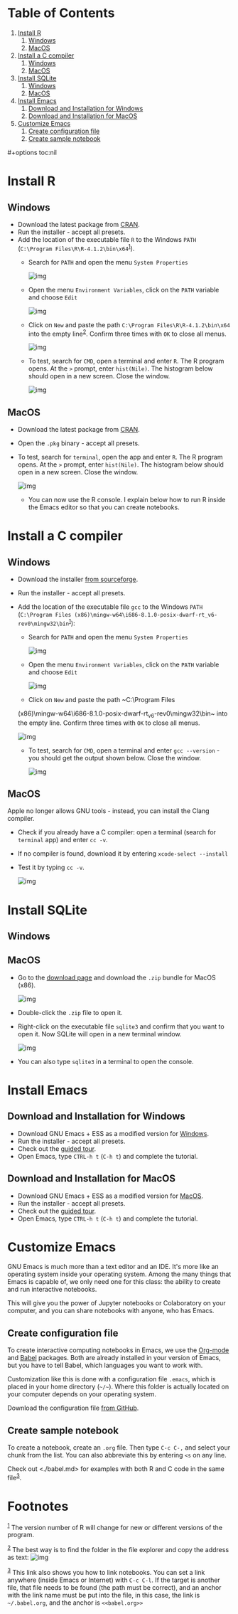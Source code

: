 
# Table of Contents

1.  [Install R](#org6f2c11b)
    1.  [Windows](#org7589708)
    2.  [MacOS](#orgcf75d3e)
2.  [Install a C compiler](#org0401122)
    1.  [Windows](#org66850e7)
    2.  [MacOS](#orgf8842b9)
3.  [Install SQLite](#orgab11d6e)
    1.  [Windows](#org011095b)
    2.  [MacOS](#org4a71009)
4.  [Install Emacs](#org193b4f7)
    1.  [Download and Installation for Windows](#orgaa0da31)
    2.  [Download and Installation for MacOS](#org3444340)
5.  [Customize Emacs](#orgbc10171)
    1.  [Create configuration file](#org0bf2071)
    2.  [Create sample notebook](#org73ab313)

\#+options toc:nil

<a id="orgd40b46e"></a>


<a id="org6f2c11b"></a>

# Install R


<a id="org7589708"></a>

## Windows

-   Download the latest package from [CRAN](https://cran.r-project.org/).
-   Run the installer - accept all presets.
-   Add the location of the executable file `R` to the Windows `PATH`
    (`C:\Program Files\R\R-4.1.2\bin\x64`<sup><a id="fnr.1" class="footref" href="#fn.1">1</a></sup>).    
    -   Search for `PATH` and open the menu `System Properties`
        
        ![img](./img/systemproperties.png)
    
    -   Open the menu `Environment Variables`, click on the `PATH`
        variable and choose `Edit`
        
        ![img](./img/path.png)
    
    -   Click on `New` and paste the path `C:\Program
              Files\R\R-4.1.2\bin\x64` into the empty line<sup><a id="fnr.2" class="footref" href="#fn.2">2</a></sup>. Confirm three
        times with `OK` to close all menus.
        
        ![img](./img/environmentvariable.png)
    
    -   To test, search for `CMD`, open a terminal and enter `R`. The R
        program opens. At the `>` prompt, enter `hist(Nile)`. The
        histogram below should open in a new screen. Close the window.
        
        ![img](./img/histogram.png)


<a id="orgcf75d3e"></a>

## MacOS

-   Download the latest package from [CRAN](https://cran.r-project.org/).
-   Open the `.pkg` binary - accept all presets.
-   To test, search for `terminal`, open the app and enter `R`. The R
    program opens. At the `>` prompt, enter `hist(Nile)`. The
    histogram below should open in a new screen. Close the window.
    
    ![img](./img/histogram.png)
    
    -   You can now use the R console. I explain below how to run R
        inside the Emacs editor so that you can create notebooks.


<a id="org0401122"></a>

# Install a C compiler


<a id="org66850e7"></a>

## Windows

-   Download the installer [from sourceforge](https://sourceforge.net/projects/mingw-w64/).
-   Run the installer - accept all presets.
-   Add the location of the executable file `gcc` to the Windows
    `PATH` (`C:\Program Files
        (x86)\mingw-w64\i686-8.1.0-posix-dwarf-rt_v6-rev0\mingw32\bin`<sup><a id="fnr.1.100" class="footref" href="#fn.1">1</a></sup>):
    
    -   Search for `PATH` and open the menu `System Properties`
        
        ![img](./img/systemproperties.png)
    
    -   Open the menu `Environment Variables`, click on the `PATH`
        variable and choose `Edit`
        
        ![img](./img/path.png)
    
    -   Click on `New` and paste the path ~C:\Program Files
    
    (x86)\mingw-w64\i686-8.1.0-posix-dwarf-rt<sub>v6</sub>-rev0\mingw32\bin~
    into the empty line. Confirm three times with `OK` to close all
    menus.
    
    ![img](./img/environmentvariable.png)
    
    -   To test, search for `CMD`, open a terminal and enter `gcc
              --version` - you should get the output shown below. Close the
        window.
        
        ![img](./img/gcc.png)


<a id="orgf8842b9"></a>

## MacOS

Apple no longer allows GNU tools - instead, you can install the
Clang compiler.

-   Check if you already have a C compiler: open a terminal (search
    for `terminal` app) and enter `cc -v`.
-   If no compiler is found, download it by entering `xcode-select
         --install`
-   Test it by typing `cc -v`.
    
    ![img](./img/cc.png)


<a id="orgab11d6e"></a>

# Install SQLite


<a id="org011095b"></a>

## Windows


<a id="org4a71009"></a>

## MacOS

-   Go to the [download page](https://sqlite.org/download.html) and download the `.zip` bundle for MacOS
    (x86).
    
    ![img](./img/sqlite.png)

-   Double-click the `.zip` file to open it.
-   Right-click on the executable file `sqlite3` and confirm that you
    want to open it. Now SQLite will open in a new terminal window.
    
    ![img](./img/sqlite.png)

-   You can also type `sqlite3` in a terminal to open the console.


<a id="org193b4f7"></a>

# Install Emacs


<a id="orgaa0da31"></a>

## Download and Installation for Windows

-   Download GNU Emacs + ESS as a modified version for [Windows](https://vigou3.gitlab.io/emacs-modified-windows/).
-   Run the installer - accept all presets.
-   Check out the [guided tour](https://www.gnu.org/software/emacs/tour/).
-   Open Emacs, type `CTRL-h t` (`C-h t`) and complete the tutorial.


<a id="org3444340"></a>

## Download and Installation for MacOS

-   Download GNU Emacs + ESS as a modified version for [MacOS](https://vigou3.gitlab.io/emacs-modified-macos/).
-   Run the installer - accept all presets.
-   Check out the [guided tour](https://www.gnu.org/software/emacs/tour/).
-   Open Emacs, type `CTRL-h t` (`C-h t`) and complete the tutorial.


<a id="orgbc10171"></a>

# Customize Emacs

GNU Emacs is much more than a text editor and an IDE. It's more like
an operating system inside your operating system. Among the many
things that Emacs is capable of, we only need one for this class:
the ability to create and run interactive notebooks.

This will give you the power of Jupyter notebooks or Colaboratory on
your computer, and you can share notebooks with anyone, who has
Emacs.


<a id="org0bf2071"></a>

## Create configuration file

To create interactive computing notebooks in Emacs, we use the
[Org-mode](https://orgmode.org/) and [Babel](https://orgmode.org/worg/org-contrib/babel/intro.html) packages. Both are already installed in your
version of Emacs, but you have to tell Babel, which languages you
want to work with. 

Customization like this is done with a configuration file `.emacs`,
which is placed in your home directory (`~/~`). Where this folder
is actually located on your computer depends on your operating
system.

Download the configuration file [from GitHub](https://github.com/birkenkrahe/cc100/blob/main/2_installation/.emacs).


<a id="org73ab313"></a>

## Create sample notebook

To create a notebook, create an `.org` file. Then type `C-c C-,`
and select your chunk from the list. You can also abbreviate this
by entering `<s` on any line.

Check out <./babel.md> for examples with both R and C code in the
same file<sup><a id="fnr.3" class="footref" href="#fn.3">3</a></sup>. 


# Footnotes

<sup><a id="fn.1" href="#fnr.1">1</a></sup> The version number of R will change for new or different
versions of the program.

<sup><a id="fn.2" href="#fnr.2">2</a></sup> The best way is to find the folder in the file explorer and copy
the address as text:
![img](./img/address.png)

<sup><a id="fn.3" href="#fnr.3">3</a></sup> This link also shows you how to link notebooks. You can set a
link anywhere (inside Emacs or Internet) with `C-c C-l`. If the target
is another file, that file needs to be found (the path must be
correct), and an anchor with the link name must be put into the file,
in this case, the link is `~/.babel.org`, and the anchor is
`<<babel.org>>`
